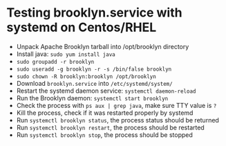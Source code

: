# Testing brooklyn.service with systemd on Centos/RHEL

* Unpack Apache Brooklyn tarball into /opt/brooklyn directory
* Install java: ```sudo yum install java```
* ```sudo groupadd -r brooklyn```
* ```sudo useradd -g brooklyn -r -s /bin/false brooklyn```
* ```sudo chown -R brooklyn:brooklyn /opt/brooklyn```
* Download ```brooklyn.service``` into ```/etc/systemd/system/```
* Restart the systemd daemon service: ```systemctl daemon-reload```
* Run the Brooklyn daemon: ```systemctl start brooklyn```
* Check the process with ```ps aux | grep java```, make sure TTY value is ```?```
* Kill the process, check if it was restarted properly by systemd
* Run ```systemctl brooklyn status```, the process status should be returned
* Run ```systemctl brooklyn restart```, the process should be restarted
* Run ```systemctl brooklyn stop```, the process should be stopped

